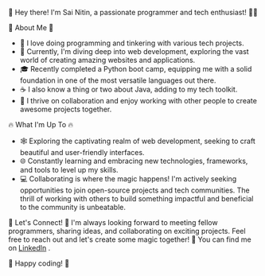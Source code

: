 👋 Hey there! I'm Sai Nitin, a passionate programmer and tech enthusiast! 👨‍💻

🚀 About Me 🚀
- 🔭 I love doing programming and tinkering with various tech projects.
- 🌱 Currently, I'm diving deep into web development, exploring the vast world of creating amazing websites and applications.
- 🎓 Recently completed a Python boot camp, equipping me with a solid foundation in one of the most versatile languages out there.
- ☕ I also know a thing or two about Java, adding to my tech toolkit.
- 🤝 I thrive on collaboration and enjoy working with other people to create awesome projects together.

🔥 What I'm Up To 🔥
- 🕸️ Exploring the captivating realm of web development, seeking to craft beautiful and user-friendly interfaces.
- 🌐 Constantly learning and embracing new technologies, frameworks, and tools to level up my skills.
- 💻 Collaborating is where the magic happens! I'm actively seeking opportunities to join open-source projects and tech communities.
  The thrill of working with others to build something impactful and beneficial to the community is unbeatable.

💬 Let's Connect! 💬
I'm always looking forward to meeting fellow programmers, sharing ideas, and collaborating on exciting projects. Feel free to reach out and let's create some magic together! 🤗
You can find me on [LinkedIn](https://www.linkedin.com/in/sainitin-mudike-78a2aa271/) .


🚀 Happy coding! 🚀

